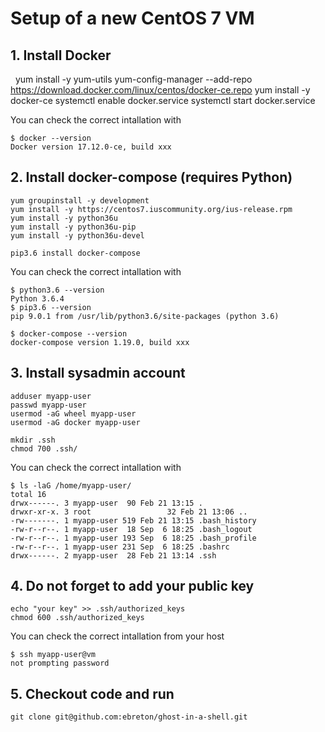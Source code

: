 <!-- markdownlint-disable MD034 -->

# Setup of a new CentOS 7 VM

## 1. Install Docker

    yum install -y yum-utils
    yum-config-manager --add-repo https://download.docker.com/linux/centos/docker-ce.repo
    yum install -y docker-ce
    systemctl enable docker.service
    systemctl start docker.service

You can check the correct intallation with

    $ docker --version
    Docker version 17.12.0-ce, build xxx

## 2. Install docker-compose (requires Python)

    yum groupinstall -y development
    yum install -y https://centos7.iuscommunity.org/ius-release.rpm
    yum install -y python36u
    yum install -y python36u-pip
    yum install -y python36u-devel

    pip3.6 install docker-compose

You can check the correct intallation with

    $ python3.6 --version
    Python 3.6.4
    $ pip3.6 --version
    pip 9.0.1 from /usr/lib/python3.6/site-packages (python 3.6)

    $ docker-compose --version
    docker-compose version 1.19.0, build xxx

## 3. Install sysadmin account

    adduser myapp-user
    passwd myapp-user
    usermod -aG wheel myapp-user
    usermod -aG docker myapp-user

    mkdir .ssh
    chmod 700 .ssh/

You can check the correct intallation with

    $ ls -laG /home/myapp-user/
    total 16
    drwx------. 3 myapp-user  90 Feb 21 13:15 .
    drwxr-xr-x. 3 root                 32 Feb 21 13:06 ..
    -rw-------. 1 myapp-user 519 Feb 21 13:15 .bash_history
    -rw-r--r--. 1 myapp-user  18 Sep  6 18:25 .bash_logout
    -rw-r--r--. 1 myapp-user 193 Sep  6 18:25 .bash_profile
    -rw-r--r--. 1 myapp-user 231 Sep  6 18:25 .bashrc
    drwx------. 2 myapp-user  28 Feb 21 13:14 .ssh

## 4. Do not forget to add your public key

    echo "your key" >> .ssh/authorized_keys
    chmod 600 .ssh/authorized_keys

You can check the correct intallation from your host

    $ ssh myapp-user@vm
    not prompting password

## 5. Checkout code and run

    git clone git@github.com:ebreton/ghost-in-a-shell.git
